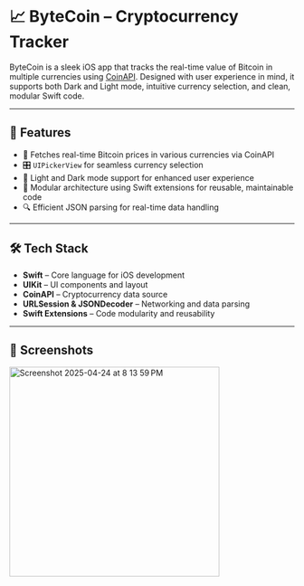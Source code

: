 # 📈 ByteCoin – Cryptocurrency Tracker

ByteCoin is a sleek iOS app that tracks the real-time value of Bitcoin in multiple currencies using [CoinAPI](https://www.coinapi.io/). Designed with user experience in mind, it supports both Dark and Light mode, intuitive currency selection, and clean, modular Swift code.

---

## 🧠 Features

- 🔄 Fetches real-time Bitcoin prices in various currencies via CoinAPI
- 🎛️ `UIPickerView` for seamless currency selection
- 🌙 Light and Dark mode support for enhanced user experience
- 🧱 Modular architecture using Swift extensions for reusable, maintainable code
- 🔍 Efficient JSON parsing for real-time data handling

---

## 🛠️ Tech Stack

- **Swift** – Core language for iOS development  
- **UIKit** – UI components and layout  
- **CoinAPI** – Cryptocurrency data source  
- **URLSession & JSONDecoder** – Networking and data parsing  
- **Swift Extensions** – Code modularity and reusability

---

## 📸 Screenshots
<img width="371" alt="Screenshot 2025-04-24 at 8 13 59 PM" src="https://github.com/user-attachments/assets/f14de8d3-801b-4459-8717-a1f4c745ea3e" />






